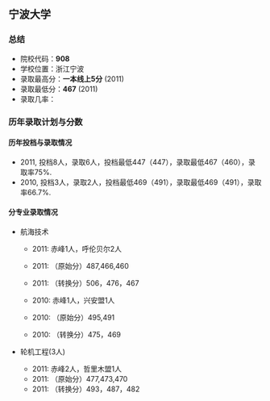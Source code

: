 ## 宁波大学  
  
### 总结  
- 院校代码：__908__  
- 学校位置：浙江宁波  
- 录取最高分：__一本线上5分__ (2011)  
- 录取最低分：__467__ (2011)  
- 录取几率：  
 
  
### 历年录取计划与分数  

#### 历年投档与录取情况  
- 2011, 投档8人，录取6人，投档最低447（447），录取最低467（460），录取率75%.  
- 2010, 投档3人，录取2人，投档最低469（491），录取最低469（491），录取率66.7%.  
  

#### 分专业录取情况  
- 航海技术   
    - 2011:  赤峰1人，呼伦贝尔2人  
    - 2011: （原始分）487,466,460  
    - 2011: （转换分）506，476，467  
  
  
    - 2010:  赤峰1人，兴安盟1人  
    - 2010: （原始分）495,491  
    - 2010: （转换分）475，469  
  
- 轮机工程(3人)  
    - 2011:  赤峰2人，哲里木盟1人  
    - 2011: （原始分）477,473,470  
    - 2011: （转换分）493，487，482  
